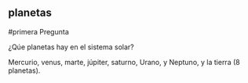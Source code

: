  ## planetas

 #primera Pregunta

 ¿Qúe planetas hay en el sistema solar?

 Mercurio, venus, marte, júpiter, saturno, Urano, y Neptuno, y la tierra (8 planetas).